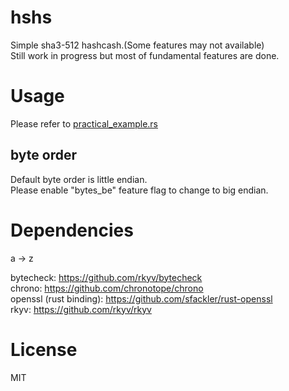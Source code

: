 # hshs
Simple sha3-512 hashcash.(Some features may not available)  
Still work in progress but most of fundamental features are done.

# Usage
Please refer to [practical_example.rs](https://github.com/d42ejh/hshs/blob/master/examples/practical_example.rs)

## byte order
Default byte order is little endian.  
Please enable "bytes_be" feature flag to change to big endian.  

# Dependencies
a -> z 

bytecheck: <https://github.com/rkyv/bytecheck>  
chrono: <https://github.com/chronotope/chrono>  
openssl (rust binding): <https://github.com/sfackler/rust-openssl>  
rkyv: <https://github.com/rkyv/rkyv>  

# License
MIT